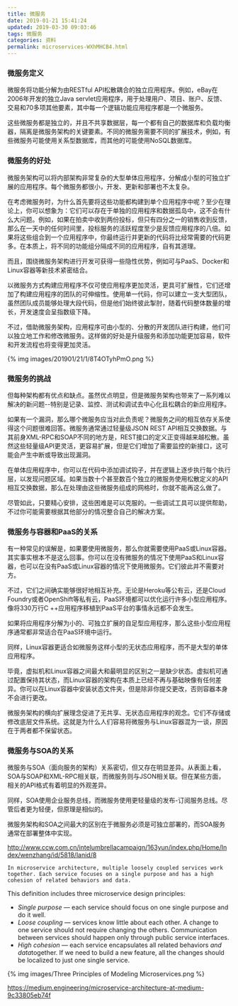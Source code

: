 ```yaml
---
title: 微服务
date: 2019-01-21 15:41:24
updated: 2019-03-30 09:03:46
tags: 微服务
categories: 资料
permalink: microservices-WXhMHCB4.html
---
```

### 微服务定义

微服务将功能分解为由RESTful API松散耦合的独立应用程序。例如，eBay在2006年开发的独立Java servlet应用程序，用于处理用户、项目、账户、反馈、交易和70多项其他要素，其中每一个逻辑功能应用程序都是一个微服务。

这些微服务都是独立的，并且不共享数据层，每一个都有自己的数据库和负载均衡器，隔离是微服务架构的关键要素。不同的微服务需要不同的扩展技术，例如，有些微服务可能使用关系型数据库，而其他的可能使用NoSQL数据库。

### 微服务的好处

微服务架构可以将内部架构非常复杂的大型单体应用程序，分解成小型的可独立扩展的应用程序。每个微服务都很小，开发、更新和部署也不太复杂。

在考虑微服务时，为什么首先要将这些功能都构建到单个应用程序中呢？至少在理论上，你可以想象为：它们可以存在于单独的应用程序和数据孤岛中，这不会有什么大问题。例如，如果在拍卖中收到两份投标，但只有四分之一的销售收到反馈，那么在一天中的任何时间里，投标服务的活跃程度至少是反馈应用程序的八倍。如果将这些组合到一个应用程序中，你最终运行并更新的代码将比经常需要的代码更多。在本质上，将不同的功能组分隔成不同的应用程序，自有其道理。

而且，围绕微服务架构进行开发可获得一些隐性优势，例如可与PaaS、Docker和Linux容器等新技术紧密结合。

以微服务方式构建应用程序不仅可使应用程序更加灵活，更具可扩展性，它们还增加了构建应用程序的团队的可伸缩性。使用单一代码，你可以建立一支大型团队，虽然团队成员能够处理大段代码，但是他们始终彼此掣肘，随着代码整体数量的增长，开发速度会呈指数级下降。

不过，借助微服务架构，应用程序可由小型的、分散的开发团队进行构建，他们可以独立地工作和修改微服务。这样做的好处是升级服务和添加功能更加容易，软件和开发流程也将变得更加灵活。

{% img images/201901/21/1/8T4OTyhPmO.png %}

### 微服务的挑战

但每种架构都有优点和缺点。虽然优点明显，但是微服务架构也带来了一系列难以解决的新问题--特别是记录、监控、测试和调试去中心化且松耦合的新应用程序。

如果有一个漏洞，那么哪个微服务应当对此负责呢？微服务之间的相互依存关系使得这个问题很难回答。微服务通常通过轻量级JSON REST API相互交换数据。与其前身XML-RPC和SOAP不同的地方是，REST接口的定义正变得越来越松散。虽然这些轻量级API更灵活，更容易扩展，但是它们增加了需要监控的新接口，这可能会产生中断或导致出现漏洞。

在单体应用程序中，你可以在代码中添加调试钩子，并在逻辑上逐步执行每个执行层，以发现问题区域。如果当数十个甚至数百个独立的微服务使用松散定义的API相互交换数据，那么在处理由这些微服务组成的网格时，你就不能再这么做了。

尽管如此，只要精心安排，这些困难是可以克服的。一些调试工具可以提供帮助，不过你可能需要根据其他部分的情况整合自己的解决方案。

### 微服务与容器和PaaS的关系

有一种常见的误解是，如果要使用微服务，那么你就需要使用PaaS或Linux容器。其实事实根本不是这么回事。你可以在没有微服务的情况下使用PaaS和Linux容器，也可以在没有PaaS或Linux容器的情况下使用微服务。它们彼此并不需要对方。

不过，它们之间确实能够很好地相互补充。无论是Heroku等公有云，还是Cloud Foundry或者OpenShift等私有云，PaaS环境都可以优化运行许多小型应用程序。像将330万行C ++应用程序移植到PaaS平台的事情永远都不会发生。

如果将应用程序分解为小的、可独立扩展的自足型应用程序，那么这些小型应用程序通常都非常适合在PaaS环境中运行。

同样，Linux容器更适合如微服务这样小型的无状态应用程序，而不是大型的单体应用程序。

毕竟，虚拟机和Linux容器之间最大和最明显的区别之一是缺少状态。虚拟机可通过配置保持其状态，而Linux容器的架构在本质上已经不再与基础映像有任何差异。你可以在Linux容器中安装状态文件夹，但是除非你提交更改，否则容器本身不会进行更改。

微服务架构的横向扩展理念促进了无共享、无状态应用程序的观念。它们不存储或修改底层文件系统。这就是为什么人们容易将微服务与Linux容器混为一谈，原因在于两者都不保留状态。

### 微服务与SOA的关系

微服务与SOA（面向服务的架构）关系密切，但又存在明显差异。从表面上看，SOA与SOAP和XML-RPC相关联，而微服务则与JSON相关联。但在某些方面，相关的API格式有着明显的外观差异。

同样，SOA使用企业服务总线，而微服务使用更轻量级的发布-订阅服务总线。尽管后者更为轻便，但原理是相似的。

微服务架构和SOA之间最大的区别在于微服务必须是可独立部署的，而SOA服务通常在部署整体中实现。

http://www.ccw.com.cn/intelumbrellacampaign/163yun/index.php/Home/Index/wenzhang/id/5818/lanid/8



```
In microservice architecture, multiple loosely coupled services work together. Each service focuses on a single purpose and has a high cohesion of related behaviors and data.
```

This definition includes three microservice design principles:

- *Single purpose* — each service should focus on one single purpose and do it well.
- *Loose coupling* — services know little about each other. A change to one service should not require changing the others. Communication between services should happen only through public service interfaces.
- *High cohesion* — each service encapsulates all related behaviors *and data*together. If we need to build a new feature, all the changes should be localized to just one single service.

{% img images/Three Principles of Modeling Microservices.png %}

https://medium.engineering/microservice-architecture-at-medium-9c33805eb74f